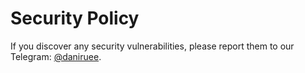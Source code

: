 # Security Policy
If you discover any security vulnerabilities, please report them to our Telegram: [@daniruee](https://t.me/daniruee).
